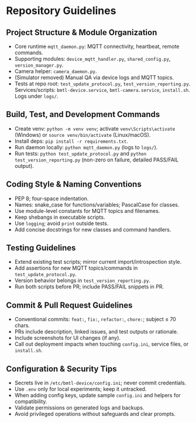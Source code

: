 # Repository Guidelines

## Project Structure & Module Organization
- Core runtime `mqtt_daemon.py`: MQTT connectivity, heartbeat, remote commands.
- Supporting modules: `device_mqtt_handler.py`, `shared_config.py`, `version_manager.py`.
- Camera helper: `camera_daemon.py`.
- (Simulator removed) Manual QA via device logs and MQTT topics.
- Tests at repo root: `test_update_protocol.py`, `test_version_reporting.py`. Services/scripts: `bmtl-device.service`, `bmtl-camera.service`, `install.sh`. Logs under `logs/`.

## Build, Test, and Development Commands
- Create venv: `python -m venv venv`; activate `venv\Scripts\activate` (Windows) or `source venv/bin/activate` (Linux/macOS).
- Install deps: `pip install -r requirements.txt`.
- Run daemon locally: `python mqtt_daemon.py` (logs to `logs/`).
- Run tests: `python test_update_protocol.py` and `python test_version_reporting.py` (non-zero on failure, detailed PASS/FAIL output).

## Coding Style & Naming Conventions
- PEP 8; four-space indentation.
- Names: snake_case for functions/variables; PascalCase for classes.
- Use module-level constants for MQTT topics and filenames.
- Keep shebangs in executable scripts.
- Use `logging`; avoid `print` outside tests.
- Add concise docstrings for new classes and command handlers.

## Testing Guidelines
- Extend existing test scripts; mirror current import/introspection style.
- Add assertions for new MQTT topics/commands in `test_update_protocol.py`.
- Version behavior belongs in `test_version_reporting.py`.
- Run both scripts before PR; include PASS/FAIL snippets in PR.

## Commit & Pull Request Guidelines
- Conventional commits: `feat:`, `fix:`, `refactor:`, `chore:`; subject ≤ 70 chars.
- PRs include description, linked issues, and test outputs or rationale.
- Include screenshots for UI changes (if any).
- Call out deployment impacts when touching `config.ini`, service files, or `install.sh`.

## Configuration & Security Tips
- Secrets live in `/etc/bmtl-device/config.ini`; never commit credentials.
- Use `.env` only for local experiments; keep it untracked.
- When adding config keys, update sample `config.ini` and helpers for compatibility.
- Validate permissions on generated logs and backups.
- Avoid privileged operations without safeguards and clear prompts.
